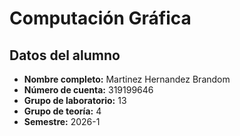 # Computación Gráfica  

## Datos del alumno  
- **Nombre completo:** Martinez Hernandez Brandom  
- **Número de cuenta:** 319199646  
- **Grupo de laboratorio:** 13  
- **Grupo de teoría:** 4  
- **Semestre:** 2026-1  

